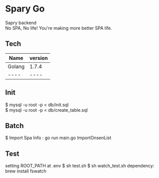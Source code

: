 # Spary Go
Sapry backend  
No SPA, No life! You're making more better SPA life.

## Tech
|  Name  |  version  |
| ---- | ---- |
| Golang | 1.7.4 | 
| ---- | ---- |

## Init
$ mysql -u root -p < db/init.sql  
$ mysql -u root -p < db/create_table.sql

## Batch
$ Import Spa Info : go run main.go ImportOnsenList

## Test
setting ROOT_PATH at .env
$ sh test.sh
$ sh watch_test.sh
dependency: brew install fswatch

